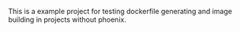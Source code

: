 This is a example project for testing dockerfile generating and image building in projects without phoenix.
